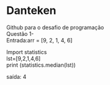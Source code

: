 # Danteken
Github para o desafio de programação
<br>Questão 1- <br>
Entrada:arr = [9, 2, 1, 4, 6]

Import statistics<br>
lst=[9,2,1,4,6]<br>
print (statistics.median(lst))

saída: 4

